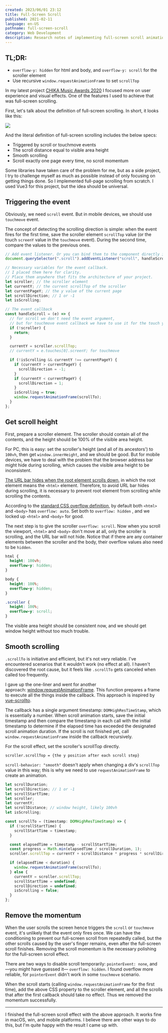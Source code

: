 ```yaml
---
created: 2023/06/01 23:12
title: Full-Screen Scroll
published: 2021-02-11
language: en-US
pathname: full-screen-scroll
category: Web Development
description: Research notes of implementing full-screen scroll animation.
---
```


## TL;DR:

- `overflow-y: hidden` for html and body, and `overflow-y: scroll` for the scroller element
- Use recursive `window.requestAnimationFrame` to set `scrollTop`

In my latest project [CHIKA Music Awards 2020](https://2020.musicawards.asukachikaru.com/) I focused more on user experience and visual effects. One of the features I used to achieve that was full-screen scrolling.

First, let's talk about the definition of full-screen scrolling. In short, it looks like this:

![](full-screen-scroll_1.gif)

And the literal definition of full-screen scrolling includes the below specs:

- Triggered by scroll or touchmove events
- The scroll distance equal to visible area height
- Smooth scrolling
- Scroll exactly one page every time, no scroll momentum

Some libraries have taken care of the problem for me, but as a side project, I try to challenge myself as much as possible instead of only focusing on getting things done. So I implemented full-page scrolling from scratch. I used Vue3 for this project, but the idea should be universal.

## Triggering the event

Obviously, we need `scroll` event. But in mobile devices, we should use `touchmove` event.

The concept of detecting the scrolling direction is simple: when the event fires for the first time, save the scroller element `scrollTop` value (or the touch `screenY` value in the `touchmove` event). During the second time, compare the values to the previous ones.

```js
// Add event listener. Or you can bind them to the component directly in Vue or React
document.querySelector(".scroll").addEventListener("scroll", handleScroll);

// Necessary variables for the event callback.
// I placed them here for clarity.
// Place them anywhere that fits the architecture of your project.
let scroller; // the scroller element
let currentY; // the current scrollTop of the scroller
let currentPageY; // the y value of the current page
let scrollDirection; // 1 or -1
let isScrolling;

// The event callback
const handleScroll = (e) => {
  // for scroll we don't need the event argument,
  // but for touchmove event callback we have to use it for the touch y value
  if (!scroller) {
    return;
  }

  currentY = scroller.scrollTop;
  // currentY = e.touches[0].screenY; for touchmove

  if (!isScrolling && currentY !== currentPageY) {
    if (currentY > currentPageY) {
      scrollDirection = -1;
    }
    if (currentY < currentPageY) {
      scrollDirection = 1;
    }
    isScrolling = true;
    window.requestAnimationFrame(scrollTo);
  }
};
```

## Get scroll height

First, prepare a scroller element. The scroller should contain all of the contents, and the height should be 100% of the visible area height.

For PC, this is easy: set the scroller's height (and all of its ancestors') to `100vh`, then get `window.innerHeight`, and we should be good. But for mobile devices, we have to deal with the problem that the browser address bar might hide during scrolling, which causes the visible area height to be inconsistent.

[The URL bar hides when the root element scrolls down](https://github.com/bokand/root-scroller/blob/master/explainer.md), in which the root element means the `<html>` element. Therefore, to avoid URL bar hides during scrolling, it is necessary to prevent root element from scrolling while scrolling the contents.

According to the [standard CSS overflow definition](https://www.w3.org/TR/CSS2/visufx.html#overflow), by default both `<html>` and `<body>` has `overflow: auto`. Set both to `overflow: hidden` , and we locked up `<html>` and `<body>` for good.

The next step is to give the scroller `overflow: scroll`. Now when you scroll the viewport, `<html>` and `<body>` don't move at all, only the scroller is scrolling, and the URL bar will not hide. Notice that if there are any container elements between the scroller and the body, their overflow values also need to be `hidden`.

```css
html {
  height: 100vh;
  overflow-y: hidden;
}

body {
  height: 100%;
  overflow-y: hidden;
}

.scroller {
  height: 100%;
  overflow-y: scroll;
}
```

The visible area height should be consistent now, and we should get window height without too much trouble.

## Smooth scrolling

`.scrollTo` is initiative and efficient, but it's not very reliable. I've encountered scenarios that it wouldn't work (no effect at all). I haven't discovered the root cause, but it feels like `.scrollTo` gets canceled when called too frequently.

I gave up the one-liner and went for another approach: [window.requestAnimationFrame](https://developer.mozilla.org/en-US/docs/Web/API/window/requestAnimationFrame). This function prepares a frame to execute all the things inside the callback. This approach is inspired by [vue-scrollto](https://github.com/rigor789/vue-scrollto).

The callback has a single argument timestamp: `DOMHighResTimeStamp`, which is essentially a number. When scroll animation starts, save the initial timestamp and then compare the timestamp in each call with the initial timestamp to determine if the elapsed time has exceeded the designated scroll animation duration. If the scroll is not finished yet, call `window.requestAnimationFrame` inside the callback recursively.

For the scroll effect, set the scroller's scrollTop directly.

`scroller.scrollTop = {the y position after each scroll step}`

`scroll-behavior: "smooth"` doesn't apply when changing a div's `scrollTop` value in this way; this is why we need to use `requestAnimationFrame` to create an animation.

```js
let scrollDuration;
let scrollDirection; // 1 or -1
let scrollStartTime;
let scroller;
let currentY;
let scrollDistance; // window height, likely 100vh
let isScrolling;

const scrollTo = (timestamp: DOMHighResTimeStamp) => {
  if (!scrollStartTime) {
    scrollStartTime = timestamp;
  }

  const elapsedTime = timestamp - scrollStartTime;
  const progress = Math.min(elapsedTime / scrollDuration, 1);
  scroller.scrollTop = currentY + scrollDistance * progress * scrollDirection;

  if (elapsedTime < duration) {
    window.requestAnimationFrame(scrollTo);
  } else {
    currentY = scroller.scrollTop;
    scrollStartTime = undefined;
    scrollDirection = undefined;
    isScrolling = false;
  }
};
```

## Remove the momentum

When the user scrolls the screen hence triggers the `scroll` or `touchmove` event, it's unlikely that the event only fires once. We can have the conditioning to prevent our full-screen scroll from repeatedly called, but the other scrolls caused by the user's finger remains, even after the full-screen scroll finishes. Removing the scroll momentum is the necessary polishing for the full-screen scroll effect.

There are two ways to disable scroll temporarily: `pointerEvent: none`, and —you might have guessed it— `overflow: hidden`. I found overflow more reliable, for `pointerEvent` didn't work in some `touchmove` scenario.

When the scroll starts (calling `window.requestAnimationFrame` for the first time), add the above CSS property to the scroller element, and all the scrolls that after the first callback should take no effect. Thus we removed the momentum successfully.

---

I finished the full-screen scroll effect with the above approach. It works fine in macOS, win, and mobile platforms. I believe there are other ways to do this, but I'm quite happy with the result I came up with.

